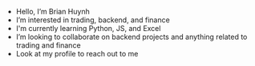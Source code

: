- Hello, I’m Brian Huynh
- I’m interested in trading, backend, and finance
- I'm currently learning Python, JS, and Excel
- I’m looking to collaborate on backend projects and anything related to trading and finance
- Look at my profile to reach out to me
